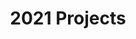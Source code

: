 ---
layout: portfolio-tag-list
title: "2021 Projects"
filter:
  - by_tag: "2021-project"
sitemap: false
---